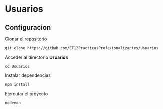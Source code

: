 # Usuarios

## Configuracion

Clonar el repositorio

```
git clone https://github.com/ET12PracticasProfesionalizantes/Usuarios
```

Acceder al directorio **Usuarios**
```
cd Usuarios
```

Instalar dependencias

```
npm install 
```

Ejercutar el proyecto

```
nodemon
```
